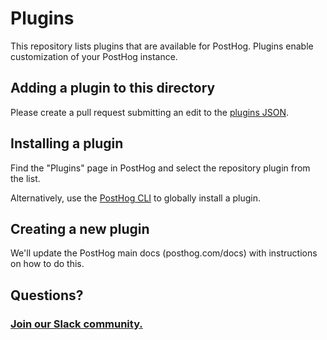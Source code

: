 # Plugins

This repository lists plugins that are available for PostHog. Plugins enable customization of your PostHog instance.

## Adding a plugin to this directory

Please create a pull request submitting an edit to the [plugins JSON](https://github.com/PostHog/plugins/blob/main/plugins.json).

## Installing a plugin

Find the "Plugins" page in PostHog and select the repository plugin from the list.

Alternatively, use the [PostHog CLI](https://github.com/posthog/posthog-cli) to globally install a plugin.

## Creating a new plugin

We'll update the PostHog main docs (posthog.com/docs) with instructions on how to do this.

## Questions?

### [Join our Slack community.](https://join.slack.com/t/posthogusers/shared_invite/enQtOTY0MzU5NjAwMDY3LTc2MWQ0OTZlNjhkODk3ZDI3NDVjMDE1YjgxY2I4ZjI4MzJhZmVmNjJkN2NmMGJmMzc2N2U3Yjc3ZjI5NGFlZDQ)
